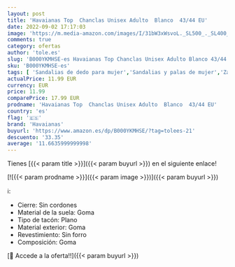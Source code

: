 ```yaml
---
layout: post
title: 'Havaianas Top  Chanclas Unisex Adulto  Blanco  43/44 EU'
date: 2022-09-02 17:17:03
image: 'https://m.media-amazon.com/images/I/31bW3xWsvoL._SL500_._SL400_.jpg'
comments: true
category: ofertas
author: 'tole.es'
slug: 'B000YKMHSE-es Havaianas Top Chanclas Unisex Adulto Blanco 43/44 EU'
sku: 'B000YKMHSE-es'
tags: [ 'Sandalias de dedo para mujer','Sandalias y palas de mujer','Zapatos','Zapatos para mujer','Zapatos y complementos','chanclas','havaianas','🇪🇸', ]
actualPrice: 11.99 EUR
currency: EUR
price: 11.99
comparePrice: 17.99 EUR
prodname: 'Havaianas Top  Chanclas Unisex Adulto  Blanco  43/44 EU'
country: 'es'
flag: '🇪🇸'
brand: 'Havaianas'
buyurl: 'https://www.amazon.es/dp/B000YKMHSE/?tag=tolees-21'
descuento: '33.35'
average: '11.6635999999998'
---
```


Tienes [{{< param title >}}]({{< param buyurl >}}) en el siguiente enlace!

[![{{< param prodname >}}]({{< param image >}})]({{< param buyurl >}})

ℹ️:

- Cierre: Sin cordones
- Material de la suela: Goma
- Tipo de tacón: Plano
- Material exterior: Goma
- Revestimiento: Sin forro
- Composición: Goma

[🛒 Accede a la oferta!!]({{< param buyurl >}})
